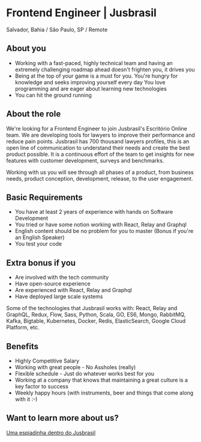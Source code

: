 # Frontend Engineer | Jusbrasil
Salvador, Bahia / São Paulo, SP / Remote

## About you
- Working with a fast-paced, highly technical team and having an extremely challenging roadmap ahead doesn't frighten you, it drives you
- Being at the top of your game is a must for you. You're hungry for knowledge and seeks improving yourself every day
You love programming and are eager about learning new technologies
- You can hit the ground running

## About the role
We're looking for a Frontend Engineer to join Jusbrasil's Escritório Online team. We are developing tools for lawyers to improve their performance and reduce pain points. Jusbrasil has 700 thousand lawyers profiles, this is an open line of communication to understand their needs and create the best product possible. It is a continuous effort of the team to get insights for new features with customer development, surveys and benchmarks. 

Working with us you will see through all phases of a product, from business needs, product conception, development, release, to the user engagement.

## Basic Requirements
- You have at least 2 years of experience with hands on Software Development
- You tried or have some notion working with React, Relay and Graphql
- English content should be no problem for you to master (Bonus if you're an English Speaker)
- You test your code

## Extra bonus if you
- Are involved with the tech community
- Have open-source experience
- Are experienced with React, Relay and Graphql
- Have deployed large scale systems

Some of the technologies that Jusbrasil works with: React, Relay and GraphQL, Redux, Flow, Sass, Python, Scala, GO, ES6, Mongo, RabbitMQ, Kafka, Bigtable, Kubernetes, Docker, Redis, ElasticSearch, Google Cloud Platform, etc.

## Benefits
- Highly Competitive Salary
- Working with great people - No Assholes (really)
- Flexible schedule - Just do whatever works best for you
- Working at a company that knows that maintaining a great culture is a key factor to success
- Weekly happy hours (with instruments, beer and things that come along with it :-)

## Want to learn more about us?
[Uma espiadinha dentro do Jusbrasil](https://danielmurta.jusbrasil.com.br/artigos/383937197/o-o-uma-espiadinha-dentro-do-jusbrasil
)
